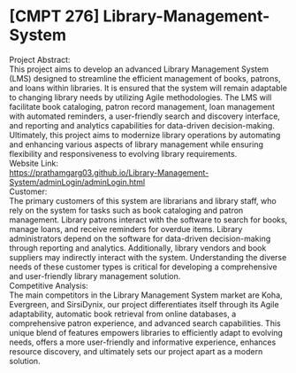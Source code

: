 # [CMPT 276]  Library-Management-System  
Project Abstract:<br>
This project aims to develop an advanced Library Management System (LMS) designed to streamline the efficient management of books, patrons, and loans within libraries. It is ensured that the system will remain adaptable to changing library needs by utilizing Agile methodologies. The LMS will facilitate book cataloging, patron record management, loan management with automated reminders, a user-friendly search and discovery interface, and reporting and analytics capabilities for data-driven decision-making. Ultimately, this project aims to modernize library operations by automating and enhancing various aspects of library management while ensuring flexibility and responsiveness to evolving library requirements.<br>
Website Link:<br>
https://prathamgarg03.github.io/Library-Management-System/adminLogin/adminLogin.html<br>
Customer:<br>
The primary customers of this system are librarians and library staff, who rely on the system for tasks such as book cataloging and patron management. Library patrons interact with the software to search for books, manage loans, and receive reminders for overdue items. Library administrators depend on the software for data-driven decision-making through reporting and analytics. Additionally, library vendors and book suppliers may indirectly interact with the system. Understanding the diverse needs of these customer types is critical for developing a comprehensive and user-friendly library management solution.<br>
Competitive Analysis:<br>
The main competitors in the Library Management System market are Koha, Evergreen, and SirsiDynix, our project differentiates itself through its Agile adaptability, automatic book retrieval from online databases, a comprehensive patron experience, and advanced search capabilities. This unique blend of features empowers libraries to efficiently adapt to evolving needs, offers a more user-friendly and informative experience, enhances resource discovery, and ultimately sets our project apart as a modern solution.<br>

